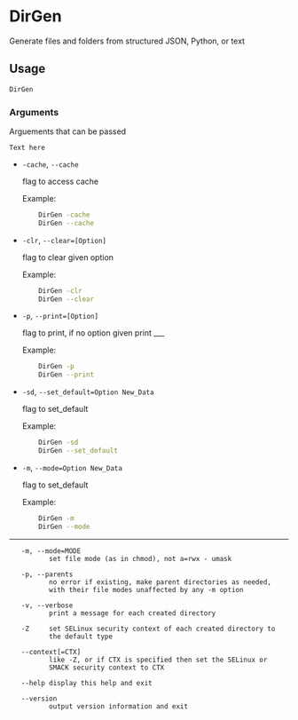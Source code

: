 # DirGen
Generate files and folders from structured JSON, Python, or text


## Usage


```bash
DirGen 
```


                
### Arguments
Arguements that can be passed

    Text here

- `-cache`, `--cache` 
    <div style="margin-top: 10px;"></div>      
    flag to access cache  
    <div style="margin-top: 10px;"></div>      


    Example:
    ```bash
        DirGen -cache
        DirGen --cache
    ```
        
- `-clr`, `--clear=[Option]` 
    <div style="margin-top: 10px;"></div>      
    flag to clear given option  
    <div style="margin-top: 10px;"></div>      


    Example:
    ```bash
        DirGen -clr
        DirGen --clear
    ```
        

- `-p`, `--print=[Option]` 
    <div style="margin-top: 10px;"></div>      
    flag to print, if no option given print ___
    <div style="margin-top: 10px;"></div>      

    Example:
    ```bash
        DirGen -p
        DirGen --print
    ```

- `-sd`, `--set_default=Option New_Data` 
    <div style="margin-top: 10px;"></div>      
    flag to set_default
    <div style="margin-top: 10px;"></div>      

    Example:
    ```bash
        DirGen -sd
        DirGen --set_default
    ```

- `-m`, `--mode=Option New_Data` 
    <div style="margin-top: 10px;"></div>      
    flag to set_default
    <div style="margin-top: 10px;"></div>      

    Example:
    ```bash
        DirGen -m
        DirGen --mode
    ```

-------

       -m, --mode=MODE
              set file mode (as in chmod), not a=rwx - umask

       -p, --parents
              no error if existing, make parent directories as needed,
              with their file modes unaffected by any -m option

       -v, --verbose
              print a message for each created directory

       -Z     set SELinux security context of each created directory to
              the default type

       --context[=CTX]
              like -Z, or if CTX is specified then set the SELinux or
              SMACK security context to CTX

       --help display this help and exit

       --version
              output version information and exit